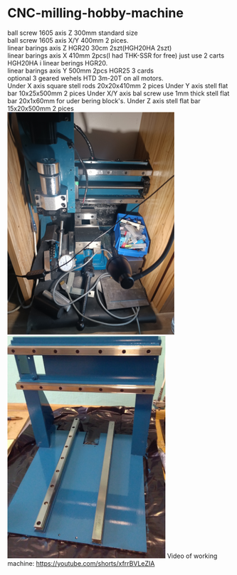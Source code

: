 # CNC-milling-hobby-machine
ball screw 1605 axis Z 300mm standard size<br>
ball screw 1605 axis X/Y 400mm 2 pices.<br>
linear barings axis Z HGR20 30cm 2szt(HGH20HA 2szt)<br>
linear barings axis X 410mm 2pcs(I had THK-SSR for free) just use 2 carts HGH20HA i linear berings HGR20.<br>
linear barings axis Y 500mm 2pcs HGR25 3 cards<br>
optional 3 geared wehels HTD 3m-20T on all motors.<br>
Under X axis square stell rods 20x20x410mm 2 pices 
Under Y axis stell flat bar 10x25x500mm 2 pices
Under X/Y axis bal screw use 1mm thick stell flat bar 20x1x60mm for uder bering block's.
Under Z axis stell flat bar 15x20x500mm 2 pices
<img height=500 src="https://github.com/skmskmx/CNC-milling-hobby-machine/blob/main/mahine_photo.jpg?raw=true">
<img height=500 src="https://github.com/skmskmx/CNC-milling-hobby-machine/blob/main/frame_post_paiting.jpg?raw=true">
Video of working machine:
https://youtube.com/shorts/xfrrBVLeZIA
